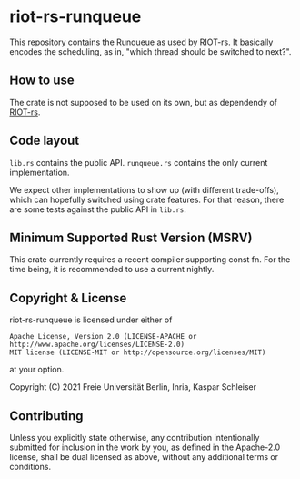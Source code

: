 riot-rs-runqueue
================

This repository contains the Runqueue as used by RIOT-rs.
It basically encodes the scheduling, as in, "which thread should be switched to next?".

How to use
----------

The crate is not supposed to be used on its own, but as dependendy of
[RIOT-rs](https://github.com/ariel-os/ariel-os).

Code layout
-----------

`lib.rs` contains the public API. `runqueue.rs` contains
the only current implementation.

We expect other implementations to show up (with different trade-offs), which
can hopefully switched using crate features. For that reason, there are some
tests against the public API in `lib.rs`.

Minimum Supported Rust Version (MSRV)
-------------------------------------

This crate currently requires a recent compiler supporting const fn.
For the time being, it is recommended to use a current nightly.

Copyright & License
-------------------

riot-rs-runqueue is licensed under either of

    Apache License, Version 2.0 (LICENSE-APACHE or http://www.apache.org/licenses/LICENSE-2.0)
    MIT license (LICENSE-MIT or http://opensource.org/licenses/MIT)

at your option.

Copyright (C) 2021 Freie Universität Berlin, Inria, Kaspar Schleiser

Contributing
------------

Unless you explicitly state otherwise, any contribution intentionally submitted
for inclusion in the work by you, as defined in the Apache-2.0 license, shall
be dual licensed as above, without any additional terms or conditions.

